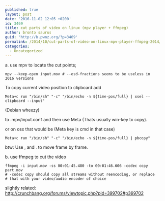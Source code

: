```yaml
---
published: true
layout: post
date: '2016-11-02 12:05 +0200'
id: 3469
title: cut parts of video on linux (mpv player + ffmpeg)
author: bronto saurus
guid: 'http://b.pwnz.org/?p=3469'
permalink: /2014/10/cut-parts-of-video-on-linux-mpv-player-ffmpeg-2014/
categories:
  - Uncategorized
---
```

a. use mpv to locate the cut points;

    mpv --keep-open input.mov # --osd-fractions seems to be useless in 2016 versions

To copy current video position to clipboard add

    Meta+c run "/bin/sh" "-c" "/bin/echo -n ${time-pos/full} | xsel --clipboard --input"

(Debian wheezy)
  
to .mpv/input.conf and then use Meta (Thats usually win-key to copy).

or on osx that would be (Meta key is cmd in that case)

    Meta+c run "/bin/sh" "-c" "/bin/echo -n ${time-pos/full} | pbcopy"

btw: Use , and . to move frame by frame.

b. use ffmpeg to cut the video

    ffmpeg -i input.mov -ss 00:01:45.480 -to 00:01:46.606 -codec copy part.mov
    # -codec copy should copy all streams without reencoding, or replace
    # that with your video/audio encoder of choice

slightly related:  
<http://crunchbang.org/forums/viewtopic.php?pid=399702#p399702>
